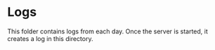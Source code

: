 # Logs
This folder contains logs from each day. Once the server is started, it creates a log in this directory.